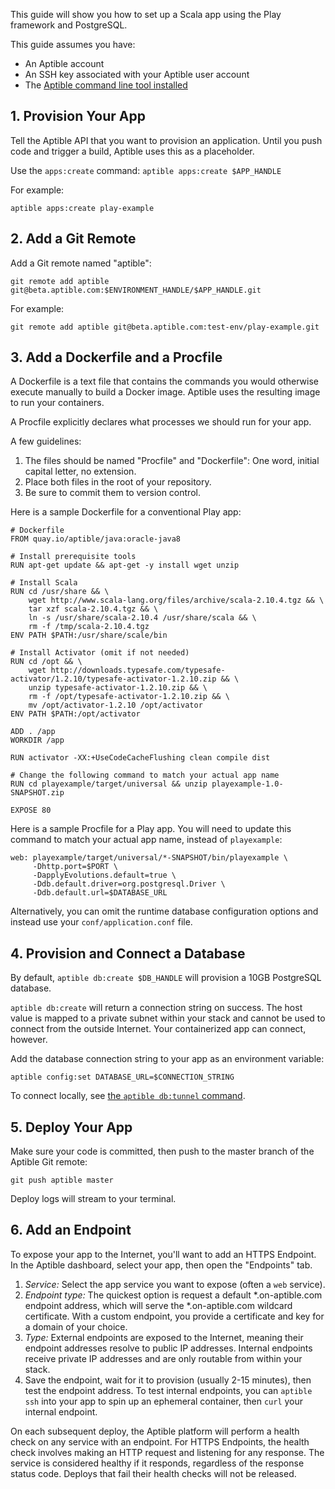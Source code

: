 This guide will show you how to set up a Scala app using the Play framework and PostgreSQL.

This guide assumes you have:

- An Aptible account
- An SSH key associated with your Aptible user account
- The [Aptible command line tool installed](/support/topics/cli/how-to-install-cli)

## 1. Provision Your App

Tell the Aptible API that you want to provision an application. Until you push code and trigger a build, Aptible uses this as a placeholder.

Use the `apps:create` command: `aptible apps:create $APP_HANDLE`

For example:

    aptible apps:create play-example

## 2. Add a Git Remote

Add a Git remote named "aptible":

    git remote add aptible git@beta.aptible.com:$ENVIRONMENT_HANDLE/$APP_HANDLE.git

For example:

    git remote add aptible git@beta.aptible.com:test-env/play-example.git

## 3. Add a Dockerfile and a Procfile

A Dockerfile is a text file that contains the commands you would otherwise execute manually to build a Docker image. Aptible uses the resulting image to run your containers.

A Procfile explicitly declares what processes we should run for your app.

A few guidelines:

1. The files should be named "Procfile" and "Dockerfile": One word, initial capital letter, no extension.
2. Place both files in the root of your repository.
3. Be sure to commit them to version control.

Here is a sample Dockerfile for a conventional Play app:

    # Dockerfile
    FROM quay.io/aptible/java:oracle-java8

    # Install prerequisite tools
    RUN apt-get update && apt-get -y install wget unzip

    # Install Scala
    RUN cd /usr/share && \
        wget http://www.scala-lang.org/files/archive/scala-2.10.4.tgz && \
        tar xzf scala-2.10.4.tgz && \
        ln -s /usr/share/scala-2.10.4 /usr/share/scala && \
        rm -f /tmp/scala-2.10.4.tgz
    ENV PATH $PATH:/usr/share/scale/bin

    # Install Activator (omit if not needed)
    RUN cd /opt && \
        wget http://downloads.typesafe.com/typesafe-activator/1.2.10/typesafe-activator-1.2.10.zip && \
        unzip typesafe-activator-1.2.10.zip && \
        rm -f /opt/typesafe-activator-1.2.10.zip && \
        mv /opt/activator-1.2.10 /opt/activator
    ENV PATH $PATH:/opt/activator

    ADD . /app
    WORKDIR /app

    RUN activator -XX:+UseCodeCacheFlushing clean compile dist

    # Change the following command to match your actual app name
    RUN cd playexample/target/universal && unzip playexample-1.0-SNAPSHOT.zip

    EXPOSE 80

Here is a sample Procfile for a Play app. You will need to update this command to match your actual app name, instead of `playexample`:

    web: playexample/target/universal/*-SNAPSHOT/bin/playexample \
         -Dhttp.port=$PORT \
         -DapplyEvolutions.default=true \
         -Ddb.default.driver=org.postgresql.Driver \
         -Ddb.default.url=$DATABASE_URL

Alternatively, you can omit the runtime database configuration options and instead use your `conf/application.conf` file.

## 4. Provision and Connect a Database

By default, `aptible db:create $DB_HANDLE` will provision a 10GB PostgreSQL database.

`aptible db:create` will return a connection string on success. The host value is mapped to a private subnet within your stack and cannot be used to connect from the outside Internet. Your containerized app can connect, however.

Add the database connection string to your app as an environment variable:

    aptible config:set DATABASE_URL=$CONNECTION_STRING

To connect locally, see [the `aptible db:tunnel` command](/support/topics/cli/how-to-connect-to-database-from-outside/).


## 5. Deploy Your App

Make sure your code is committed, then push to the master branch of the Aptible Git remote:

    git push aptible master

Deploy logs will stream to your terminal.

## 6. Add an Endpoint

To expose your app to the Internet, you'll want to add an HTTPS Endpoint. In the Aptible dashboard, select your app, then open the "Endpoints" tab.

1. *Service:* Select the app service you want to expose (often a `web` service).
2. *Endpoint type:* The quickest option is request a default *.on-aptible.com endpoint address, which will serve the *.on-aptible.com wildcard certificate. With a custom endpoint, you provide a certificate and key for a domain of your choice.
3. *Type:* External endpoints are exposed to the Internet, meaning their endpoint addresses resolve to public IP addresses. Internal endpoints receive private IP addresses and are only routable from within your stack.
4. Save the endpoint, wait for it to provision (usually 2-15 minutes), then test the endpoint address. To test internal endpoints, you can `aptible ssh`
 into your app to spin up an ephemeral container, then `curl` your internal endpoint.

On each subsequent deploy, the Aptible platform will perform a health check on any service with an endpoint. For HTTPS Endpoints, the health check involves making an HTTP request and listening for any response. The service is considered healthy if it responds, regardless of the response status code. Deploys that fail their health checks will not be released.
